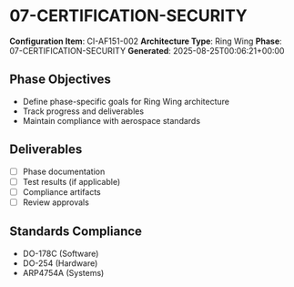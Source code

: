 # 07-CERTIFICATION-SECURITY

**Configuration Item**: CI-AF151-002
**Architecture Type**: Ring Wing
**Phase**: 07-CERTIFICATION-SECURITY
**Generated**: 2025-08-25T00:06:21+00:00

## Phase Objectives
- Define phase-specific goals for Ring Wing architecture
- Track progress and deliverables
- Maintain compliance with aerospace standards

## Deliverables
- [ ] Phase documentation
- [ ] Test results (if applicable)
- [ ] Compliance artifacts
- [ ] Review approvals

## Standards Compliance
- DO-178C (Software)
- DO-254 (Hardware)
- ARP4754A (Systems)
